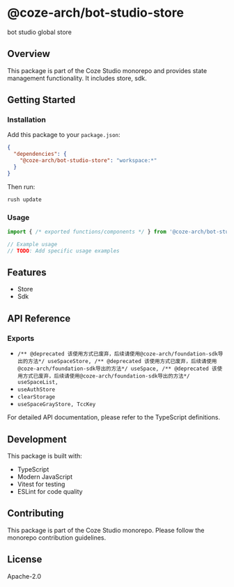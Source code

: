 # @coze-arch/bot-studio-store

bot studio global store

## Overview

This package is part of the Coze Studio monorepo and provides state management functionality. It includes store, sdk.

## Getting Started

### Installation

Add this package to your `package.json`:

```json
{
  "dependencies": {
    "@coze-arch/bot-studio-store": "workspace:*"
  }
}
```

Then run:

```bash
rush update
```

### Usage

```typescript
import { /* exported functions/components */ } from '@coze-arch/bot-studio-store';

// Example usage
// TODO: Add specific usage examples
```

## Features

- Store
- Sdk

## API Reference

### Exports

- `/** @deprecated 该使用方式已废弃，后续请使用@coze-arch/foundation-sdk导出的方法*/
  useSpaceStore,
  /** @deprecated 该使用方式已废弃，后续请使用@coze-arch/foundation-sdk导出的方法*/
  useSpace,
  /** @deprecated 该使用方式已废弃，后续请使用@coze-arch/foundation-sdk导出的方法*/
  useSpaceList,`
- `useAuthStore`
- `clearStorage`
- `useSpaceGrayStore, TccKey`


For detailed API documentation, please refer to the TypeScript definitions.

## Development

This package is built with:

- TypeScript
- Modern JavaScript
- Vitest for testing
- ESLint for code quality

## Contributing

This package is part of the Coze Studio monorepo. Please follow the monorepo contribution guidelines.

## License

Apache-2.0
